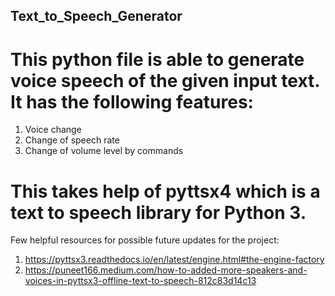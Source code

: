 ## Text_to_Speech_Generator

# This python file is able to generate voice speech of the given input text. It has the following features:
1) Voice change
2) Change of speech rate
3) Change of volume level by commands

# This takes help of pyttsx4 which is a text to speech library for Python 3.

Few helpful resources for possible future updates for the project:
1) https://pyttsx3.readthedocs.io/en/latest/engine.html#the-engine-factory
2) https://puneet166.medium.com/how-to-added-more-speakers-and-voices-in-pyttsx3-offline-text-to-speech-812c83d14c13
